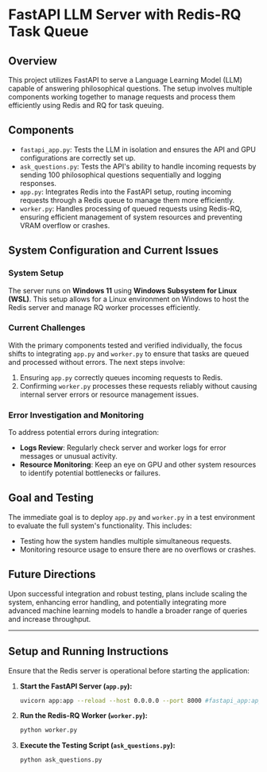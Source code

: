 # FastAPI LLM Server with Redis-RQ Task Queue

## Overview

This project utilizes FastAPI to serve a Language Learning Model (LLM) capable of answering philosophical questions. The setup involves multiple components working together to manage requests and process them efficiently using Redis and RQ for task queuing.

## Components

- `fastapi_app.py`: Tests the LLM in isolation and ensures the API and GPU configurations are correctly set up.
- `ask_questions.py`: Tests the API's ability to handle incoming requests by sending 100 philosophical questions sequentially and logging responses.
- `app.py`: Integrates Redis into the FastAPI setup, routing incoming requests through a Redis queue to manage them more efficiently.
- `worker.py`: Handles processing of queued requests using Redis-RQ, ensuring efficient management of system resources and preventing VRAM overflow or crashes.

## System Configuration and Current Issues

### System Setup

The server runs on **Windows 11** using **Windows Subsystem for Linux (WSL)**. This setup allows for a Linux environment on Windows to host the Redis server and manage RQ worker processes efficiently.

### Current Challenges

With the primary components tested and verified individually, the focus shifts to integrating `app.py` and `worker.py` to ensure that tasks are queued and processed without errors. The next steps involve:

1. Ensuring `app.py` correctly queues incoming requests to Redis.
2. Confirming `worker.py` processes these requests reliably without causing internal server errors or resource management issues.

### Error Investigation and Monitoring

To address potential errors during integration:

- **Logs Review**: Regularly check server and worker logs for error messages or unusual activity.
- **Resource Monitoring**: Keep an eye on GPU and other system resources to identify potential bottlenecks or failures.

## Goal and Testing

The immediate goal is to deploy `app.py` and `worker.py` in a test environment to evaluate the full system's functionality. This includes:

- Testing how the system handles multiple simultaneous requests.
- Monitoring resource usage to ensure there are no overflows or crashes.

## Future Directions

Upon successful integration and robust testing, plans include scaling the system, enhancing error handling, and potentially integrating more advanced machine learning models to handle a broader range of queries and increase throughput.

---

## Setup and Running Instructions

Ensure that the Redis server is operational before starting the application:

1. **Start the FastAPI Server (`app.py`):**

   ```bash
   uvicorn app:app --reload --host 0.0.0.0 --port 8000 #fastapi_app:app
   ```

2. **Run the Redis-RQ Worker (`worker.py`):**

   ```bash
   python worker.py
   ```

3. **Execute the Testing Script (`ask_questions.py`):**
   ```bash
   python ask_questions.py
   ```
